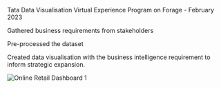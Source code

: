 Tata Data Visualisation Virtual Experience Program on Forage - February 2023 

Gathered business requirements from stakeholders

Pre-processed the dataset

Created data visualisation with the business intelligence requirement to inform strategic expansion.

![Online Retail Dashboard 1](https://user-images.githubusercontent.com/61271340/225336223-b3cd2b25-af74-4c0f-8c45-00f6fe9f1bde.png)


